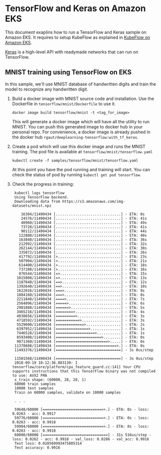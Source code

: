 # TensorFlow and Keras on Amazon EKS

This document exaplins how to run a TensorFlow and Keras sample on Amazon EKS. It requires to setup KubeFlow as explained in [KubeFlow on Amazon EKS](kubeflow.md).

[Keras](https://keras.io/) is a high-level API with readymade networks that can run on TensorFlow.

## MNIST training using TensorFlow on EKS

In this sample, we'll use MNIST database of handwritten digits and train the model to recognize any handwritten digit.

1. Build a docker image with MNIST source code and installation. Use the Dockerfile in `tensorflow/mnist/Dockerfile` to use it.

   ```
   docker image build tensorflow/mnist -t <tag_for_image>
   ```

   This will generate a docker image which will have all the utility to run MNIST. You can push this generated image to docker hub in your personal repo. For convenience, a docker image is already pushed in the docker hub `rgaut/deeplearning-tensorflow:with_tf_keras`.

2. Create a pod which will use this docker image and runs the MNIST training. The pod file is available at `tensorflow/mnist/tensorflow.yaml`

   ```
   kubectl create -f samples/tensorflow/mnist/tensorflow.yaml
   ```

   At this point you have the pod running and training will start. You can check the status of pod by running `kubectl get pod tensorflow`.

3. Check the progress in training:

   ```
   	kubectl logs tensorflow
	Using TensorFlow backend.
	Downloading data from https://s3.amazonaws.com/img-datasets/mnist.npz

	   16384/11490434 [..............................] - ETA: 0s
	   24576/11490434 [..............................] - ETA: 41s
	   40960/11490434 [..............................] - ETA: 49s
	   73728/11490434 [..............................] - ETA: 41s
	   90112/11490434 [..............................] - ETA: 44s
	  122880/11490434 [..............................] - ETA: 40s
	  163840/11490434 [..............................] - ETA: 36s
	  212992/11490434 [..............................] - ETA: 32s
	  262144/11490434 [..............................] - ETA: 30s
	  335872/11490434 [..............................] - ETA: 26s
	  417792/11490434 [>.............................] - ETA: 23s
	  507904/11490434 [>.............................] - ETA: 21s
	  614400/11490434 [>.............................] - ETA: 18s
	  737280/11490434 [>.............................] - ETA: 16s
	  876544/11490434 [=>............................] - ETA: 15s
	 1015808/11490434 [=>............................] - ETA: 13s
	 1187840/11490434 [==>...........................] - ETA: 12s
	 1392640/11490434 [==>...........................] - ETA: 10s
	 1622016/11490434 [===>..........................] - ETA: 9s 
	 1884160/11490434 [===>..........................] - ETA: 8s
	 2211840/11490434 [====>.........................] - ETA: 7s
	 2564096/11490434 [=====>........................] - ETA: 6s
	 2981888/11490434 [======>.......................] - ETA: 5s
	 3465216/11490434 [========>.....................] - ETA: 4s
	 4038656/11490434 [=========>....................] - ETA: 3s
	 4718592/11490434 [===========>..................] - ETA: 3s
	 5529600/11490434 [=============>................] - ETA: 2s
	 6397952/11490434 [===============>..............] - ETA: 1s
	 7446528/11490434 [==================>...........] - ETA: 1s
	 8593408/11490434 [=====================>........] - ETA: 0s
	 9871360/11490434 [========================>.....] - ETA: 0s
	11378688/11490434 [============================>.] - ETA: 0s
	11493376/11490434 [==============================] - 3s 0us/step

	11501568/11490434 [==============================] - 3s 0us/step
	2018-09-19 10:12:36.083130: I tensorflow/core/platform/cpu_feature_guard.cc:141] Your CPU supports instructions that this TensorFlow binary was not compiled to use: AVX2 FMA
	x_train shape: (60000, 28, 28, 1)
	60000 train samples
	10000 test samples
	Train on 60000 samples, validate on 10000 samples

	. . .

	59648/60000 [============================>.] - ETA: 0s - loss: 0.0263 - acc: 0.9917
	59776/60000 [============================>.] - ETA: 0s - loss: 0.0263 - acc: 0.9918
	59904/60000 [============================>.] - ETA: 0s - loss: 0.0263 - acc: 0.9918
	60000/60000 [==============================] - 31s 516us/step - loss: 0.0262 - acc: 0.9918 - val_loss: 0.0286 - val_acc: 0.9916
	Test loss: 0.028569993475805314
	Test accuracy: 0.9916
   ```

